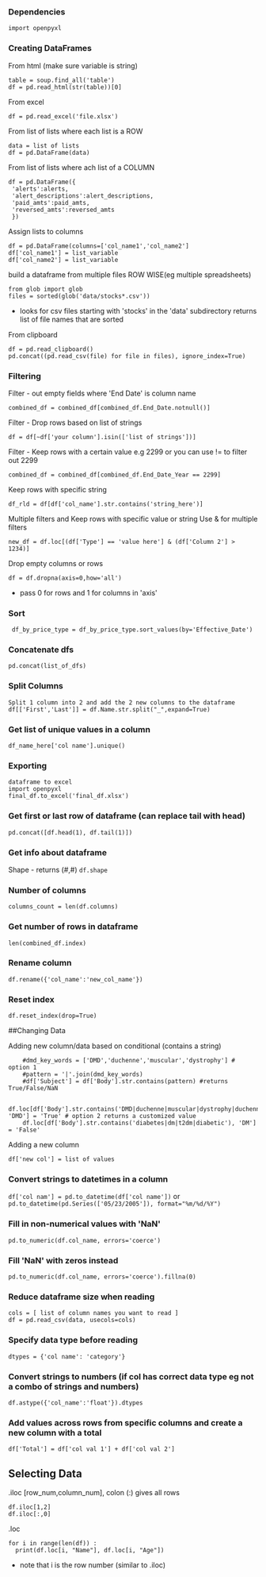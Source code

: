 ### Dependencies
`import openpyxl`

### Creating DataFrames
From html (make sure variable is string)
```
table = soup.find_all('table')
df = pd.read_html(str(table))[0]
```

From excel
```
df = pd.read_excel('file.xlsx')
```

From list of lists where each list is a ROW
```
data = list of lists
df = pd.DataFrame(data)
```

From list of lists where ach list of a COLUMN
```
df = pd.DataFrame({
 'alerts':alerts,
 'alert_descriptions':alert_descriptions,
 'paid_amts':paid_amts,
 'reversed_amts':reversed_amts
 })
```

Assign lists to columns
```
df = pd.DataFrame(columns=['col_name1','col_name2']
df['col_name1'] = list_variable
df['col_name2'] = list_variable
```

build a dataframe from multiple files ROW WISE(eg multiple spreadsheets)
```
from glob import glob
files = sorted(glob('data/stocks*.csv'))
```
- looks for csv files starting with 'stocks' in the 'data' subdirectory
returns list of file names that are sorted

From clipboard
```
df = pd.read_clipboard()
pd.concat((pd.read_csv(file) for file in files), ignore_index=True)
```

### Filtering
Filter - out empty fields where 'End Date' is column name
```
combined_df = combined_df[combined_df.End_Date.notnull()]
```

Filter - Drop rows based on list of strings
```
df = df[~df['your column'].isin(['list of strings'])]
```

Filter - Keep rows with a certain value e.g 2299 or you can use != to filter out 2299
```
combined_df = combined_df[combined_df.End_Date_Year == 2299]
```

Keep rows with specific string
```
df_rld = df[df['col_name'].str.contains('string_here')]
```

Multiple filters and Keep rows with specific value or string
Use & for multiple filters
```
new_df = df.loc[(df['Type'] == 'value here'] & (df['Column 2'] > 1234)]
```

Drop empty columns or rows
```
df = df.dropna(axis=0,how='all')
```
- pass 0 for rows and 1 for columns in 'axis'


### Sort
` df_by_price_type = df_by_price_type.sort_values(by='Effective_Date')`
 
### Concatenate dfs
`pd.concat(list_of_dfs)`

### Split Columns
```
Split 1 column into 2 and add the 2 new columns to the dataframe
df[['First','Last']] = df.Name.str.split("_",expand=True)
```

### Get list of unique values in a column
`df_name_here['col name'].unique()`

### Exporting
```
dataframe to excel
import openpyxl
final_df.to_excel('final_df.xlsx')
```

### Get first or last row of dataframe (can replace tail with head)
```
pd.concat([df.head(1), df.tail(1)])
```

### Get info about dataframe
Shape - returns (#,#)
`df.shape`

### Number of columns
`columns_count = len(df.columns)`

### Get number of rows in dataframe
`len(combined_df.index)`

### Rename column
`df.rename({'col_name':'new_col_name'})`

### Reset index
`df.reset_index(drop=True)`

##Changing Data

Adding new column/data based on conditional (contains a string)
```
    #dmd_key_words = ['DMD','duchenne','muscular','dystrophy'] # option 1
    #pattern = '|'.join(dmd_key_words)
    #df['Subject'] = df['Body'].str.contains(pattern) #returns True/False/NaN
```
```
    df.loc[df['Body'].str.contains('DMD|duchenne|muscular|dystrophy|duchennes'), 'DMD'] = 'True' # option 2 returns a customized value
    df.loc[df['Body'].str.contains('diabetes|dm|t2dm|diabetic'), 'DM'] = 'False'
 ```

Adding a new column
```
df['new col'] = list of values
```

### Convert strings to datetimes in a column
`df['col nam'] = pd.to_datetime(df['col name'])`
or
`pd.to_datetime(pd.Series(['05/23/2005']), format="%m/%d/%Y")`

### Fill in non-numerical values with 'NaN'
`pd.to_numeric(df.col_name, errors='coerce')`

### Fill 'NaN' with zeros instead
`pd.to_numeric(df.col_name, errors='coerce').fillna(0)`

### Reduce dataframe size when reading
```
cols = [ list of column names you want to read ]
df = pd.read_csv(data, usecols=cols)
```

### Specify data type before reading
`dtypes = {'col name': 'category'}`

### Convert strings to numbers (if col has correct data type eg not a combo of strings and numbers)
`df.astype({'col_name':'float'}).dtypes`

### Add values across rows from specific columns and create a new column with a total
`df['Total'] = df['col val 1'] + df['col val 2']`

## Selecting Data
.iloc
[row_num,column_num], colon (:) gives all rows
```
df.iloc[1,2]
df.iloc[:,0]
```

.loc
```
for i in range(len(df)) : 
  print(df.loc[i, "Name"], df.loc[i, "Age"])
```
- note that i is the row number (similar to .iloc)






